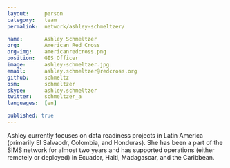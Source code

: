 ```yaml
---
layout:     person
category:   team
permalink:  network/ashley-schmeltzer/

name:       Ashley Schmeltzer
org:        American Red Cross
org-img:    americanredcross.png
position:   GIS Officer
image:      ashley-schmeltzer.jpg
email:      ashley.schmeltzer@redcross.org
github:     schmeltz
osm:        schmeltzer
skype:      ashley.schmeltzer
twitter:    schmeltzer_a
languages:  [en]

published: true
---
```


Ashley currently focuses on data readiness projects in Latin America (primarily El Salvaodr, Colombia, and Honduras). She has been a part of the SIMS network for almost two years and has supported operations (either remotely or deployed) in Ecuador, Haiti, Madagascar, and the Caribbean. 
